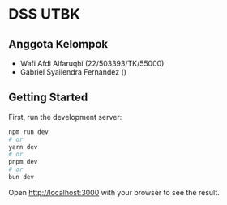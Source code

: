 # DSS UTBK

## Anggota Kelompok 
- Wafi Afdi Alfaruqhi (22/503393/TK/55000)
- Gabriel Syailendra Fernandez ()
## Getting Started

First, run the development server:

```bash
npm run dev
# or
yarn dev
# or
pnpm dev
# or
bun dev
```

Open [http://localhost:3000](http://localhost:3000) with your browser to see the result.
